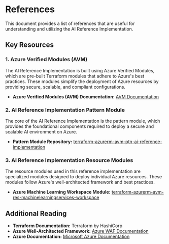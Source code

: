 # References

This document provides a list of references that are useful for understanding and utilizing the AI Reference Implementation.

## Key Resources

### 1. Azure Verified Modules (AVM)

The AI Reference Implementation is built using Azure Verified Modules, which are pre-built Terraform modules that adhere to Azure's best practices. These modules simplify the deployment of Azure resources by providing secure, scalable, and compliant configurations.

* **Azure Verified Modules (AVM) Documentation:** [AVM Documentation](https://aka.ms/avm)

### 2. AI Reference Implementation Pattern Module

The core of the AI Reference Implementation is the pattern module, which provides the foundational components required to deploy a secure and scalable AI environment on Azure.

* **Pattern Module Repository:** [terraform-azurerm-avm-ptn-ai-reference-implementation](https://github.com/Azure/terraform-azurerm-avm-ptn-ai-reference-implementation)

### 3. AI Reference Implementation Resource Modules

The resource modules used in this reference implementation are specialized modules designed to deploy individual Azure resources. These modules follow Azure's well-architected framework and best practices.

* **Azure Machine Learning Workspace Module:** [terraform-azurerm-avm-res-machinelearningservices-workspace](https://github.com/Azure/terraform-azurerm-avm-res-machinelearningservices-workspace)

## Additional Reading

* **Terraform Documentation:** Terraform by HashiCorp
* **Azure Well-Architected Framework:** [Azure WAF Documentation](https://learn.microsoft.com/en-us/azure/architecture/framework/)
* **Azure Documentation:** [Microsoft Azure Documentation](https://docs.microsoft.com/en-us/azure/)
